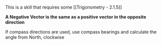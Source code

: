 This is a skill that requires some [[Trigonometry - 2.1.5]] 

**A Negative Vector is the same as a positive vector in the opposite direction**

If compass directions are used, use compass bearings and calculate the angle from North, clockwise